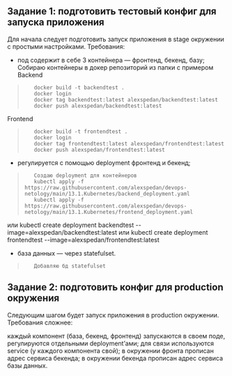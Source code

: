 ## Задание 1: подготовить тестовый конфиг для запуска приложения
Для начала следует подготовить запуск приложения в stage окружении с простыми настройками. Требования:

- под содержит в себе 3 контейнера — фронтенд, бекенд, базу;
        Собираю контейнеры в докер репозиторий из папки с примером
Backend
>        docker build -t backendtest .
>        docker login
>        docker tag backendtest:latest alexspedan/backendtest:latest
>        docker push alexspedan/backendtest:latest
Frontend
>        docker build -t frontendtest .
>        docker login
>        docker tag frontendtest:latest alexspedan/frontendtest:latest
>        docker push alexspedan/frontendtest:latest
- регулируется с помощью deployment фронтенд и бекенд;
>        Создаю deployment для контейнеров
>        kubectl apply -f https://raw.githubusercontent.com/alexspedan/devops-netology/main/13.1.Kubernetes/backend_deployment.yaml
>        kubectl apply -f https://raw.githubusercontent.com/alexspedan/devops-netology/main/13.1.Kubernetes/frontend_deployment.yaml
или kubectl create deployment backendtest --image=alexspedan/backendtest:latest
или kubectl create deployment frontendtest --image=alexspedan/frontendtest:latest
- база данных — через statefulset.
>        Добавляю бд statefulset
>        
## Задание 2: подготовить конфиг для production окружения
Следующим шагом будет запуск приложения в production окружении. Требования сложнее:

каждый компонент (база, бекенд, фронтенд) запускаются в своем поде, регулируются отдельными deployment’ами;
для связи используются service (у каждого компонента свой);
в окружении фронта прописан адрес сервиса бекенда;
в окружении бекенда прописан адрес сервиса базы данных.
